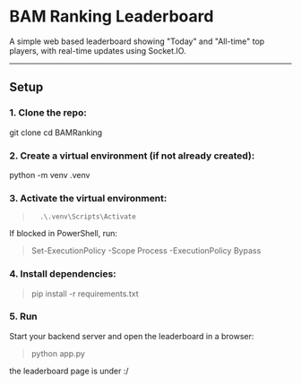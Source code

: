 # BAM Ranking Leaderboard

A simple web based leaderboard showing "Today" and "All-time" top players, with real-time updates using Socket.IO.

---

## Setup

### 1. Clone the repo:


git clone <url>
cd BAMRanking

### 2. Create a virtual environment (if not already created):
python -m venv .venv

### 3. Activate the virtual environment:
 >       .\.venv\Scripts\Activate

If blocked in PowerShell, run:

> Set-ExecutionPolicy -Scope Process -ExecutionPolicy Bypass

### 4. Install dependencies:
> pip install -r requirements.txt


### 5. Run

Start your backend server and open the leaderboard in a browser:
> python app.py

the leaderboard page is under :/
